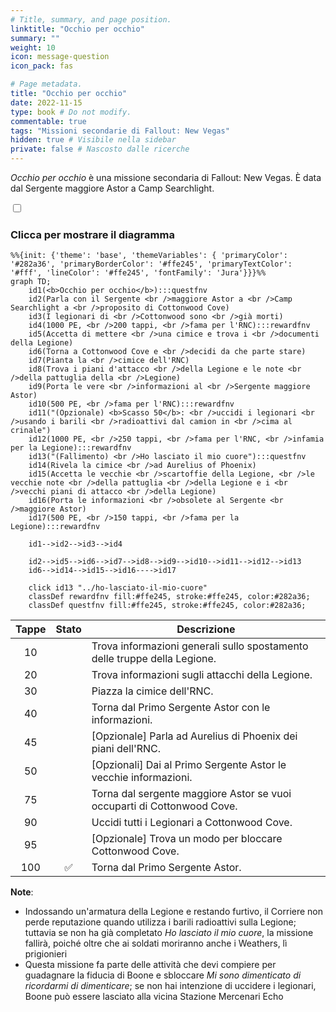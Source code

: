 ```yaml
---
# Title, summary, and page position.
linktitle: "Occhio per occhio"
summary: ""
weight: 10
icon: message-question
icon_pack: fas

# Page metadata.
title: "Occhio per occhio"
date: 2022-11-15
type: book # Do not modify.
commentable: true
tags: "Missioni secondarie di Fallout: New Vegas"
hidden: true # Visibile nella sidebar
private: false # Nascosto dalle ricerche
---
```


<div class="fnv">


*Occhio per occhio* è una missione secondaria di Fallout: New Vegas. È data dal Sergente maggiore Astor a Camp Searchlight.


<section class="chart-collapse">
<input type="checkbox" name="collapse2" id="handle2">
<h3 class="handle">
<label for="handle2">Clicca per mostrare il diagramma</label>
</h3>
<div class="content">

```mermaid
%%{init: {'theme': 'base', 'themeVariables': { 'primaryColor': '#282a36', 'primaryBorderColor': '#ffe245', 'primaryTextColor': '#fff', 'lineColor': '#ffe245', 'fontFamily': 'Jura'}}}%%
graph TD;
    id1(<b>Occhio per occhio</b>):::questfnv
    id2(Parla con il Sergente <br />maggiore Astor a <br />Camp Searchlight a <br />proposito di Cottonwood Cove)
    id3(I legionari di <br />Cottonwood sono <br />già morti)
    id4(1000 PE, <br />200 tappi, <br />fama per l'RNC):::rewardfnv
    id5(Accetta di mettere <br />una cimice e trova i <br />documenti della Legione)
    id6(Torna a Cottonwood Cove e <br />decidi da che parte stare)
    id7(Pianta la <br />cimice dell'RNC) 
    id8(Trova i piani d'attacco <br />della Legione e le note <br />della pattuglia della <br />Legione)
    id9(Porta le vere <br />informazioni al <br />Sergente maggiore Astor)
    id10(500 PE, <br />fama per l'RNC):::rewardfnv
    id11("(Opzionale) <b>Scasso 50</b>: <br />uccidi i legionari <br />usando i barili <br />radioattivi dal camion in <br />cima al crinale")
    id12(1000 PE, <br />250 tappi, <br />fama per l'RNC, <br />infamia per la Legione):::rewardfnv
    id13("(Fallimento) <br />Ho lasciato il mio cuore"):::questfnv 
    id14(Rivela la cimice <br />ad Aurelius of Phoenix)
    id15(Accetta le vecchie <br />scartoffie della Legione, <br />le vecchie note <br />della pattuglia <br />della Legione e i <br />vecchi piani di attacco <br />della Legione)
    id16(Porta le informazioni <br />obsolete al Sergente <br />maggiore Astor)
    id17(500 PE, <br />150 tappi, <br />fama per la Legione):::rewardfnv

    id1-->id2-->id3-->id4
    
    id2-->id5-->id6-->id7-->id8-->id9-->id10-->id11-->id12-->id13
    id6-->id14-->id15-->id16---->id17
    
    click id13 "../ho-lasciato-il-mio-cuore"
    classDef rewardfnv fill:#ffe245, stroke:#ffe245, color:#282a36;
    classDef questfnv fill:#ffe245, stroke:#ffe245, color:#282a36;
```

</div>
</section>

| Tappe |       Stato        | Descrizione |
|:-----:|:------------------:| ----------- |
|                           10                          |            | Trova informazioni generali sullo spostamento delle truppe della Legione.                                                                                                   |
|                           20                          |            | Trova informazioni sugli attacchi della Legione.                                                                                                                            |
|                           30                          |            | Piazza la cimice dell'RNC.                                                                                                                                                  |
|                           40                          |            | Torna dal Primo Sergente Astor con le informazioni.                                                                                                                         |
|                           45                          |            | [Opzionale] Parla ad Aurelius di Phoenix dei piani dell'RNC.                                                                                                                |
|                           50                          |            | [Opzionali] Dai al Primo Sergente Astor le vecchie informazioni.                                                                                                            |
|                           75                          |            | Torna dal sergente maggiore Astor se vuoi occuparti di Cottonwood Cove.                                                                                                     |
|                           90                          |            | Uccidi tutti i Legionari a Cottonwood Cove.                                                                                                                                 |
|                           95                          |            | [Opzionale] Trova un modo per bloccare Cottonwood Cove.                                                                                                                     |
|                          100                          | :white_check_mark: | Torna dal Primo Sergente Astor.                                                                                                                                             |





**Note**:
- Indossando un'armatura della Legione e restando furtivo, il Corriere non perde reputazione quando utilizza i barili radioattivi sulla Legione; tuttavia se non ha già completato *Ho lasciato il mio cuore*, la missione fallirà, poiché oltre che ai soldati moriranno anche i Weathers, lì prigionieri 
- Questa missione fa parte delle attività che devi compiere per guadagnare la fiducia di Boone e sbloccare *Mi sono dimenticato di ricordarmi di dimenticare*; se non hai intenzione di uccidere i legionari, Boone può essere lasciato alla vicina Stazione Mercenari Echo


</div>


